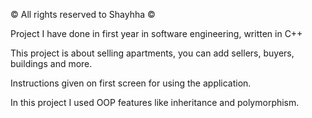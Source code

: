 © All rights reserved to Shayhha ©

Project I have done in first year in software engineering, written in C++

This project is about selling apartments, you can add sellers, buyers, buildings and more. 

Instructions given on first screen for using the application. 

In this project I used OOP features like inheritance and polymorphism.
